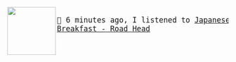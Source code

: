 

[<img align="left" width="110" height="110" src="https:&#x2F;&#x2F;lastfm.freetls.fastly.net&#x2F;i&#x2F;u&#x2F;174s&#x2F;cbf1dee4189770223d517c4e2b4b6d2e.jpg">](https://www.youtube.com/results?search_query=Japanese+Breakfast+Road+Head)
<big><pre>
</br>🎵  6 minutes ago, I listened to  [Japanese Breakfast - Road Head](https://www.youtube.com/results?search_query=Japanese+Breakfast+Road+Head)</br>
</pre></big>
